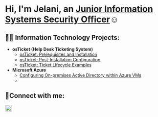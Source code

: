 <h1>Hi, I'm Jelani, an <a href="https://linkedin.com/in/jmillercyber">Junior Information Systems Security Officer</a>☺</h1>

<h2>👨‍💻 Information Technology Projects:</h2>

- <b>osTicket (Help Desk Ticketing System)</b>
  - [osTicket: Prerequisites and Installation](https://github.com/JelaniIT/osticket-prereqs)
  - [osTicket: Post-Installation Configuration](https://github.com/JelaniIT/post-install-config)
  - [osTicket: Ticket Lifecycle Examples](https://github.com/JelaniIT/ticket-lifecycle)
- <b>Microsoft Azure</b>
  - [Configuring On-premises Active Directory within Azure VMs](https://github.com/JelaniIT/configure-ad)
  - 

<h2>🤳Connect with me:</h2>


[<img align="left" alt="Josh | LinkedIn" width="22px" src="https://cdn.jsdelivr.net/npm/simple-icons@v3/icons/linkedin.svg" />][linkedin]



[linkedin]: https://linkedin.com/in/jmillercyber
